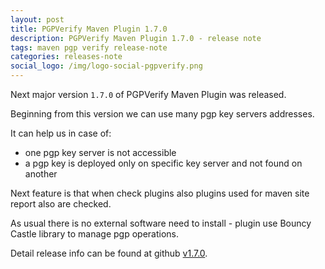 ```yaml
---
layout: post
title: PGPVerify Maven Plugin 1.7.0
description: PGPVerify Maven Plugin 1.7.0 - release note
tags: maven pgp verify release-note
categories: releases-note
social_logo: /img/logo-social-pgpverify.png
---
```


Next major version `1.7.0` of PGPVerify Maven Plugin was released.

<!-- -->

Beginning from this version we can use many pgp key servers addresses.

It can help us in case of:
 - one pgp key server is not accessible
 -  a pgp key is deployed only on specific key server and not found on another

Next feature is that when check plugins also plugins used for maven site report also are checked.

As usual there is no external software need to install - plugin use Bouncy Castle library to manage pgp operations.

Detail release info can be found at github [v1.7.0](https://github.com/s4u/pgpverify-maven-plugin/releases/tag/v1.7.0).

